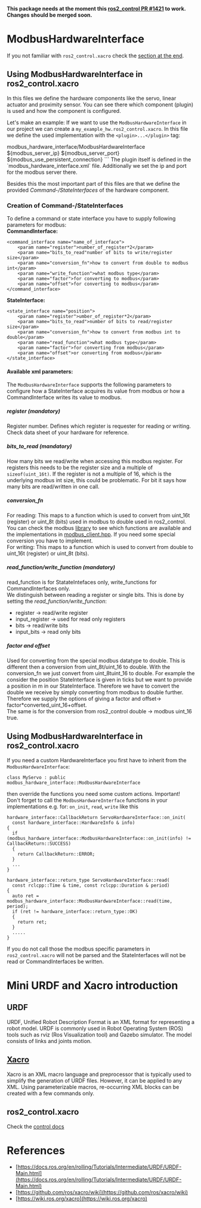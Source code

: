 **This package needs at the moment this [ros2_control PR #1421](https://github.com/ros-controls/ros2_control/pull/1421) to work. Changes should be merged soon.**


# ModbusHardwareInterface
If you not familiar with `ros2_control.xacro` check the [section at the end](#mini-urdf-and-xacro-introduction).
## Using ModbusHardwareInterface in ros2_control.xacro
In this files we define the hardware components like the servo, linear actuator and proximity sensor. You can see there which component (plugin) is used and how the component is configured.

Let's make an example: If we want to use the `ModbusHardwareInterface` in our project we can create a `my_example_hw.ros2_control.xacro`. In this file we define the used implementation with the `<plugin>...</plugin>` tag:
<?xml version="1.0" encoding="UTF-8"?>
<robot xmlns:xacro="http://wiki.ros.org/xacro">
  <xacro:macro name="my_servo_motor_ros2_control" params="
               name
               modbus_server_ip:=10.150.1.4
               modbus_server_port:=502
               modbus_use_persistent_connection:=true"
               >
    <ros2_control name="${name}" type="system">
      <hardware>
        <plugin>modbus_hardware_interface/ModbusHardwareInterface</plugin>
        <param name="modbus_server_ip">${modbus_server_ip}</param>
        <param name="modbus_server_port">${modbus_server_port}</param>
        <param name="use_persistent_connection">${modbus_use_persistent_connection}</param>
      </hardware>
  </xacro:macro>
</robot>
```
The plugin itself is defined in the `modbus_hardware_interface.xml` file. Additionally we set the ip and port for the modbus server there.

Besides this the most important part of this files are that we define the provided *Command-/StateInterfaces* of the hardware component.

### Creation of Command-/StateInterfaces
To define a command or state interface you have to supply following parameters for modbus:\
**CommandInterface:**
```
<command_interface name="name_of_interface">
    <param name="register">number_of_register*2</param>
    <param name="bits_to_read"number of bits to write/register size</param>
    <param name="conversion_fn">how to convert from double to modbus int</param>
    <param name="write_function">what modbus type</param>
    <param name="factor">for converting to modbus</param>
    <param name="offset">for converting to modbus</param>
</command_interface>
```
**StateInterface:**
```
<state_interface name="position">
    <param name="register">umber_of_register*2</param>
    <param name="bits_to_read">number of bits to read/register size</param>
    <param name="conversion_fn">how to convert from modbus int to double</param>
    <param name="read_function">what modbus type</param>
    <param name="factor">for converting from modbus</param>
    <param name="offset">or converting from modbus</param>
</state_interface>
```
#### Available xml parameters:
The `ModbusHardwareInterface` supports the following parameters to configure how a StateInterface acquires its value from modbus or how a CommandInterface writes its value to modbus.
##### register (mandatory)
Register number. Defines which register is requester for reading or writing. Check data sheet of your hardware for reference.
##### bits_to_read (mandatory)
How many bits we read/write when accessing this modbus register. For registers this needs to be the register size and a multiple of `sizeof(uint_16t)`. If the register is not a multiple of 16, which is the underlying modbus int size, this could be problematic. For bit it says how many bits are read/written in one call.
##### conversion_fn
For reading: This maps to a function which is used to convert from uint_16t (register) or uint_8t (bits) used in modbus to double used in ros2_control. You can check the modbus [library](https://libmodbus.org/reference/) to see which functions are available and the implementations in [modbus_client.hpp](https://github.com/StoglRobotics/modbus_hardware_interface/blob/master/include/modbus_hardware_interface/modbus_client.hpp). If you need some special conversion you have to implement.\
For writing: This maps to a function which is used to convert from double to uint_16t (register) or uint_8t (bits).
##### read_function/write_function (mandatory)
read_function is for StatateIntefaces only, write_functions for CommandInterfaces only. \
We distinguish between reading a register or single bits. This is done by setting the *read_function/write_function*:
* register -> read/write register
* input_register -> used for read only registers
* bits -> read/write bits
* input_bits -> read only bits
##### factor and offset
Used for converting from the special modbus datatype to double. This is different then a conversion from uint_8t/uint_16 to double. With the conversion_fn we just convert from uint_8tuint_16 to double. For example the consider the position StateInterface is given in ticks but we want to provide a position in m in our StateInterface. Therefore we have to convert the double we receive by simply converting from modbus to double further. Therefore we supply the options of giving a factor and offset-> factor*converted_uint_16+offset.\
The same is for the conversion from ros2_control double -> modbus uint_16 true.

## Using ModbusHardwareInterface in ros2_control.xacro
If you need a custom HardwareInterface you first have to inherit from the `ModbusHardwareInterface`:
```
class MyServo : public modbus_hardware_interface::ModbusHardwareInterface
```
then override the functions you need some custom actions. Important! Don't forget to call the `ModbusHardwareInterface` functions in your implementations e.g. for: `on_init`, `read`, `write` like this

```
hardware_interface::CallbackReturn ServoHardwareInterface::on_init(
  const hardware_interface::HardwareInfo & info)
{
  if (modbus_hardware_interface::ModbusHardwareInterface::on_init(info) != CallbackReturn::SUCCESS)
  {
    return CallbackReturn::ERROR;
  }
  ...
}
```
```
hardware_interface::return_type ServoHardwareInterface::read(
  const rclcpp::Time & time, const rclcpp::Duration & period)
{
  auto ret = modbus_hardware_interface::ModbusHardwareInterface::read(time, period);
  if (ret != hardware_interface::return_type::OK)
  {
    return ret;
  }
  .....
}
```
If you do not call those the modbus specific parameters in `ros2_control.xacro` will not be parsed and the StateInterfaces will not be read or CommandInterfaces be written.

# Mini URDF and Xacro introduction
## URDF
URDF, Unified Robot Description Format is an XML format for representing a robot model. URDF is commonly used in Robot Operating System (ROS) tools such as rviz (Ros Visualization tool) and Gazebo simulator. The model consists of links and joints motion.
## [Xacro](https://github.com/ros/xacro/wiki)
Xacro is an XML macro language and preprocessor that is typically used to simplify the generation of URDF files. However, it can be applied to any XML. Using parameterizable macros, re-occurring XML blocks can be created with a few commands only.
## ros2_control.xacro
Check the [control docs](https://control.ros.org/rolling/doc/getting_started/getting_started.html#hardware-description-in-urdf)
# References
* [https://docs.ros.org/en/rolling/Tutorials/Intermediate/URDF/URDF-Main.html](https://docs.ros.org/en/rolling/Tutorials/Intermediate/URDF/URDF-Main.html)
* [https://github.com/ros/xacro/wiki](https://github.com/ros/xacro/wiki)
* [https://wiki.ros.org/xacro](https://wiki.ros.org/xacro)
